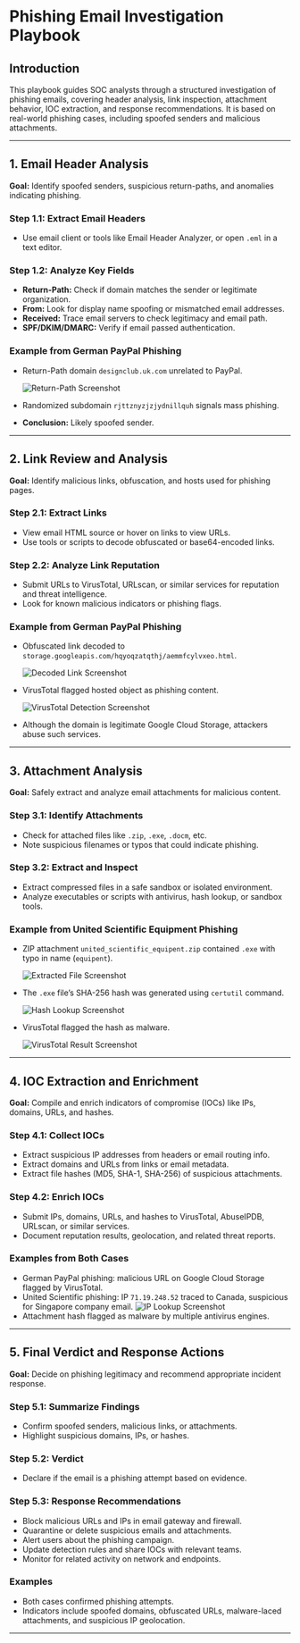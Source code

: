 # Phishing Email Investigation Playbook

## Introduction  
This playbook guides SOC analysts through a structured investigation of phishing emails, covering header analysis, link inspection, attachment behavior, IOC extraction, and response recommendations. It is based on real-world phishing cases, including spoofed senders and malicious attachments.

---

## 1. Email Header Analysis  
**Goal:** Identify spoofed senders, suspicious return-paths, and anomalies indicating phishing.

### Step 1.1: Extract Email Headers  
- Use email client or tools like Email Header Analyzer, or open `.eml` in a text editor.

### Step 1.2: Analyze Key Fields  
- **Return-Path:** Check if domain matches the sender or legitimate organization.  
- **From:** Look for display name spoofing or mismatched email addresses.  
- **Received:** Trace email servers to check legitimacy and email path.  
- **SPF/DKIM/DMARC:** Verify if email passed authentication.

### Example from German PayPal Phishing  
- Return-Path domain `designclub.uk.com` unrelated to PayPal.
  
  ![Return-Path Screenshot](./screenshots/return-path.png)
  
- Randomized subdomain `rjttznyzjzjydnillquh` signals mass phishing.  
- **Conclusion:** Likely spoofed sender.

---

## 2. Link Review and Analysis  
**Goal:** Identify malicious links, obfuscation, and hosts used for phishing pages.

### Step 2.1: Extract Links  
- View email HTML source or hover on links to view URLs.  
- Use tools or scripts to decode obfuscated or base64-encoded links.

### Step 2.2: Analyze Link Reputation  
- Submit URLs to VirusTotal, URLscan, or similar services for reputation and threat intelligence.  
- Look for known malicious indicators or phishing flags.

### Example from German PayPal Phishing  
- Obfuscated link decoded to `storage.googleapis.com/hqyoqzatqthj/aemmfcylvxeo.html`.
  
  ![Decoded Link Screenshot](./screenshots/phishing-link.png)
  
- VirusTotal flagged hosted object as phishing content.
  
  ![VirusTotal Detection Screenshot](./screenshots/virustotal-analysis2.png)
  
- Although the domain is legitimate Google Cloud Storage, attackers abuse such services.

---

## 3. Attachment Analysis  
**Goal:** Safely extract and analyze email attachments for malicious content.

### Step 3.1: Identify Attachments  
- Check for attached files like `.zip`, `.exe`, `.docm`, etc.  
- Note suspicious filenames or typos that could indicate phishing.

### Step 3.2: Extract and Inspect  
- Extract compressed files in a safe sandbox or isolated environment.  
- Analyze executables or scripts with antivirus, hash lookup, or sandbox tools.

### Example from United Scientific Equipment Phishing  
- ZIP attachment `united_scientific_equipent.zip` contained `.exe` with typo in name (`equipent`).
  
  ![Extracted File Screenshot](./screenshots/attachment.png)
  
- The `.exe` file’s SHA-256 hash was generated using `certutil` command.
  
  ![Hash Lookup Screenshot](./screenshots/sha-lookup.png)
    
- VirusTotal flagged the hash as malware.
  
  ![VirusTotal Result Screenshot](./screenshots/virustotal.png)  

---

## 4. IOC Extraction and Enrichment  
**Goal:** Compile and enrich indicators of compromise (IOCs) like IPs, domains, URLs, and hashes.

### Step 4.1: Collect IOCs  
- Extract suspicious IP addresses from headers or email routing info.  
- Extract domains and URLs from links or email metadata.  
- Extract file hashes (MD5, SHA-1, SHA-256) of suspicious attachments.

### Step 4.2: Enrich IOCs  
- Submit IPs, domains, URLs, and hashes to VirusTotal, AbuseIPDB, URLscan, or similar services.  
- Document reputation results, geolocation, and related threat reports.

### Examples from Both Cases  
- German PayPal phishing: malicious URL on Google Cloud Storage flagged by VirusTotal.  
- United Scientific phishing: IP `71.19.248.52` traced to Canada, suspicious for Singapore company email.
  ![IP Lookup Screenshot](./screenshots/ip-lookup.png)  
- Attachment hash flagged as malware by multiple antivirus engines.

---

## 5. Final Verdict and Response Actions  
**Goal:** Decide on phishing legitimacy and recommend appropriate incident response.

### Step 5.1: Summarize Findings  
- Confirm spoofed senders, malicious links, or attachments.  
- Highlight suspicious domains, IPs, or hashes.

### Step 5.2: Verdict  
- Declare if the email is a phishing attempt based on evidence.

### Step 5.3: Response Recommendations  
- Block malicious URLs and IPs in email gateway and firewall.  
- Quarantine or delete suspicious emails and attachments.  
- Alert users about the phishing campaign.  
- Update detection rules and share IOCs with relevant teams.  
- Monitor for related activity on network and endpoints.

### Examples  
- Both cases confirmed phishing attempts.  
- Indicators include spoofed domains, obfuscated URLs, malware-laced attachments, and suspicious IP geolocation.

---
